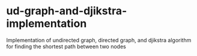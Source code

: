 # ud-graph-and-djikstra-implementation

Implementation of undirected graph, directed graph, and djikstra algorithm for finding the shortest path between two nodes
